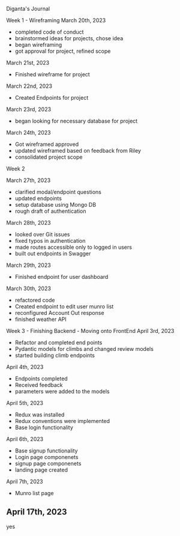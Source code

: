 Diganta's Journal

Week 1 - Wireframing 
March 20th, 2023
- completed code of conduct
- brainstormed ideas for projects, chose idea
- began wireframing
- got approval for project, refined scope

March 21st, 2023
- Finished wireframe for project

March 22nd, 2023
- Created Endpoints for project

March 23rd, 2023
- began looking for necessary database for project

March 24th, 2023
- Got wireframed approved
- updated wireframed based on feedback from Riley
- consolidated project scope


Week 2

March 27th, 2023
- clarified modal/endpoint questions
- updated endpoints
- setup database using Mongo DB
- rough draft of authentication

March 28th, 2023
- looked over Git issues
- fixed typos in authentication
- made routes accessible only to logged in users
- built out endpoints in Swagger

March 29th, 2023
- Finished endpoint for user dashboard

March 30th, 2023
- refactored code
- Created endpoint to edit user munro list
- reconfigured Account Out response
- finished weather API


Week 3 - Finishing Backend - Moving onto FrontEnd
April 3rd, 2023
- Refactor and completed end points
- Pydantic models for climbs and changed review models
- started building climb endpoints

April 4th, 2023
- Endpoints completed
- Received feedback
- parameters were added to the models

April 5th, 2023
- Redux was installed 
- Redux conventions were implemented
- Base login functionality

April 6th, 2023 
- Base signup functionality
- Login page componenets
- signup page componenets
- landing page created

April 7th, 2023
- Munro list page

April 17th, 2023
- 

yes

